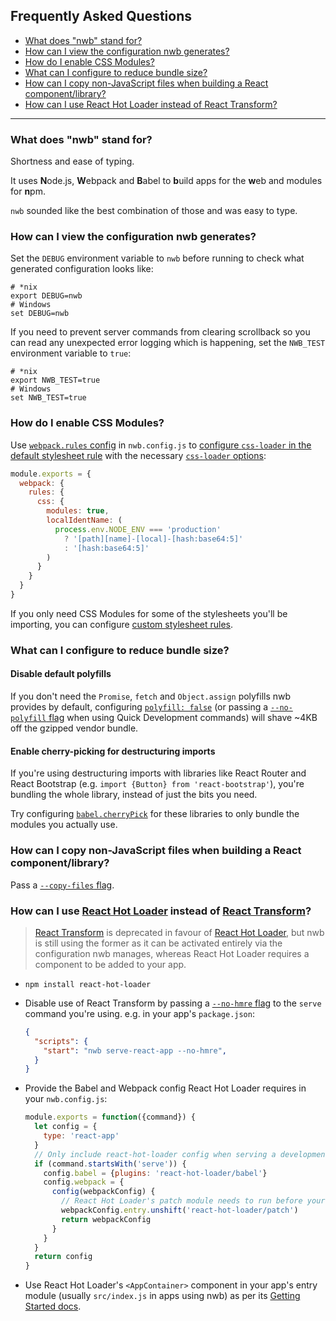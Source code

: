 ## Frequently Asked Questions

- [What does "nwb" stand for?](#what-does-nwb-stand-for)
- [How can I view the configuration nwb generates?](#how-can-i-view-the-configuration-nwb-generates)
- [How do I enable CSS Modules?](#how-do-i-enable-css-modules)
- [What can I configure to reduce bundle size?](#what-can-i-configure-to-reduce-bundle-size)
- [How can I copy non-JavaScript files when building a React component/library?](#how-can-i-copy-non-javascript-files-when-building-a-react-component-library)
- [How can I use React Hot Loader instead of React Transform?](how-can-i-use-react-hot-loader-instead-of-react-transform)

---

### What does "nwb" stand for?

Shortness and ease of typing.

It uses **N**ode.js, **W**ebpack and **B**abel to **b**uild apps for the **w**eb and modules for **n**pm.

`nwb` sounded like the best combination of those and was easy to type.

### How can I view the configuration nwb generates?

Set the `DEBUG` environment variable to `nwb` before running to check what generated configuration looks like:

```
# *nix
export DEBUG=nwb
# Windows
set DEBUG=nwb
```

If you need to prevent server commands from clearing scrollback so you can read any unexpected error logging which is happening, set the `NWB_TEST` environment variable to `true`:

```
# *nix
export NWB_TEST=true
# Windows
set NWB_TEST=true
```

### How do I enable CSS Modules?

Use [`webpack.rules` config](/docs/Configuration.md#rules-object) in `nwb.config.js` to [configure `css-loader` in the default stylesheet rule](/docs/Stylesheets.md#default-stylesheet-rules) with the necessary [`css-loader` options](https://github.com/webpack-contrib/css-loader#options):

```js
module.exports = {
  webpack: {
    rules: {
      css: {
        modules: true,
        localIdentName: (
          process.env.NODE_ENV === 'production'
            ? '[path][name]-[local]-[hash:base64:5]'
            : '[hash:base64:5]'
        )
      }
    }
  }
}
```

If you only need CSS Modules for some of the stylesheets you'll be importing, you can configure [custom stylesheet rules](/docs/Stylesheets.md#custom-stylesheet-rules).

### What can I configure to reduce bundle size?

#### Disable default polyfills

If you don't need the `Promise`, `fetch` and `Object.assign` polyfills nwb provides by default, configuring [`polyfill: false`](/docs/Configuration.md#polyfill-boolean) (or passing a [`--no-polyfill` flag](/docs/guides/QuickDevelopment.md#options-for-run-and-build-commands) when using Quick Development commands) will shave ~4KB off the gzipped vendor bundle.

#### Enable cherry-picking for destructuring imports

If you're using destructuring imports with libraries like React Router and React Bootstrap (e.g. `import {Button} from 'react-bootstrap'`), you're bundling the whole library, instead of just the bits you need.

Try configuring [`babel.cherryPick`](/docs/Configuration.md#cherrypick-string--arraystring) for these libraries to only bundle the modules you actually use.

### How can I copy non-JavaScript files when building a React component/library?

Pass a [`--copy-files` flag](/docs/guides/ReactComponent.md#--copy-files).

### How can I use [React Hot Loader](https://github.com/gaearon/react-hot-loader) instead of [React Transform](https://github.com/gaearon/babel-plugin-react-transform)?

> [React Transform](https://github.com/gaearon/babel-plugin-react-transform) is deprecated in favour of [React Hot Loader](https://github.com/gaearon/react-hot-loader), but nwb is still using the former as it can be activated entirely via the configuration nwb manages, whereas React Hot Loader requires a component to be added to your app.

- `npm install react-hot-loader`
- Disable use of React Transform by passing a [`--no-hmre` flag](https://github.com/insin/nwb/blob/master/docs/Commands.md#nwb-serve) to the `serve` command you're using. e.g. in your app's `package.json`:

  ```json
  {
    "scripts": {
      "start": "nwb serve-react-app --no-hmre",
    }
  }
  ```
- Provide the Babel and Webpack config React Hot Loader requires in your `nwb.config.js`:

  ```js
  module.exports = function({command}) {
    let config = {
      type: 'react-app'
    }
    // Only include react-hot-loader config when serving a development build
    if (command.startsWith('serve')) {
      config.babel = {plugins: 'react-hot-loader/babel'}
      config.webpack = {
        config(webpackConfig) {
          // React Hot Loader's patch module needs to run before your app
          webpackConfig.entry.unshift('react-hot-loader/patch')
          return webpackConfig
        }
      }
    }
    return config
  }
  ```
- Use React Hot Loader's `<AppContainer>` component in your app's entry module (usually `src/index.js` in apps using nwb) as per its [Getting Started docs](https://github.com/gaearon/react-hot-loader#getting-started).
